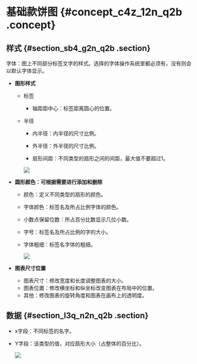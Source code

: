 # 基础款饼图 {#concept_c4z_12n_q2b .concept}

## 样式 {#section_sb4_g2n_q2b .section}

字体：图上不同部分标签文字的样式。选择的字体操作系统里都必须有，没有则会以默认字体显示。

-   **图形样式**
    -   标签

        -   轴距距中心：标签距离圆心的位置。
    -   半径

        -   内半径：内半径的尺寸比例。

        -   外半径：外半径的尺寸比例。

        -   扇形间距：不同类型的扇形之间的间距，最大值不要超过1。

        ![](http://static-aliyun-doc.oss-cn-hangzhou.aliyuncs.com/assets/img/16971/15343823759464_zh-CN.png)

-   **圆形颜色：可根据需要进行添加和删除**
    -   颜色：定义不同类型的扇形的颜色。
    -   字体颜色：标签名及所占比例字体的颜色。
    -   小数点保留位数：所占百分比数显示几位小数。
    -   字号：标签名及所占比例的字的大小。
    -   字体粗细：标签名字体的粗细。

        ![](http://static-aliyun-doc.oss-cn-hangzhou.aliyuncs.com/assets/img/16971/15343823759465_zh-CN.png)

-   **图表尺寸位置**
    -   图表尺寸：修改宽度和长度调整图表的大小。
    -   图表位置：修改横坐标和纵坐标改变图表在布局中的位置。
    -   其他：修改图表的旋转角度和图表在画布上的透明度。

## 数据 {#section_l3q_n2n_q2b .section}

-   x字段：不同标签的名字。
-   Y字段：该类型的值，对应扇形大小（占整体的百分比）。

    ![](http://static-aliyun-doc.oss-cn-hangzhou.aliyuncs.com/assets/img/16971/15343823759467_zh-CN.png)


